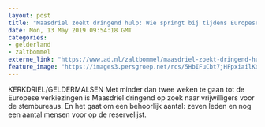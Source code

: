 ```yaml
---
layout: post
title: "Maasdriel zoekt dringend hulp: Wie springt bij tijdens Europese verkiezingen?"
date: Mon, 13 May 2019 09:54:18 GMT
categories: 
- gelderland 
- zaltbommel 
externe_link: "https://www.ad.nl/zaltbommel/maasdriel-zoekt-dringend-hulp-wie-springt-bij-tijdens-europese-verkiezingen~a66dc081/"
feature_image: "https://images3.persgroep.net/rcs/5HbIFuCbt7jHFpxiailKo_i7Ki0/diocontent/77770558/_fitwidth/400/?appId=21791a8992982cd8da851550a453bd7f&quality=0.7"
---
```


KERKDRIEL/GELDERMALSEN Met minder dan twee weken te gaan tot de Europese verkiezingen is Maasdriel dringend op zoek naar vrijwilligers voor de stembureaus. En het gaat om een behoorlijk aantal: zeven leden en nog een aantal mensen voor op de reservelijst.
